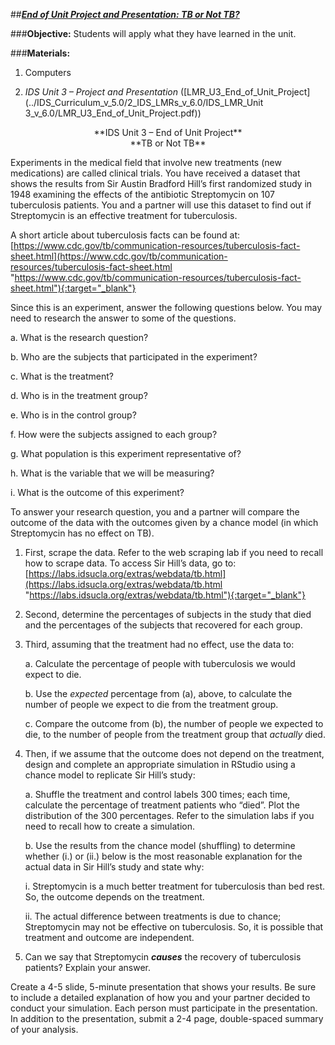 ##***<u>End of Unit Project and Presentation: TB or Not TB?</u>***

###**Objective:**
Students will apply what they have learned in the unit.

###**Materials:**
1. Computers

2. *IDS Unit 3 – Project and Presentation* ([LMR_U3_End_of_Unit_Project](../IDS_Curriculum_v_5.0/2_IDS_LMRs_v_6.0/IDS_LMR_Unit 3_v_6.0/LMR_U3_End_of_Unit_Project.pdf))

<center>**IDS Unit 3 – End of Unit Project**</center>
    
<center>**TB or Not TB**</center>

Experiments in the medical field that involve new treatments (new medications) are called clinical trials.
You have received a dataset that shows the results from Sir Austin Bradford Hill’s first randomized study
in 1948 examining the effects of the antibiotic Streptomycin on 107 tuberculosis patients. You and a
partner will use this dataset to find out if Streptomycin is an effective treatment for tuberculosis.

A short article about tuberculosis facts can be found at:
[https://www.cdc.gov/tb/communication-resources/tuberculosis-fact-sheet.html](https://www.cdc.gov/tb/communication-resources/tuberculosis-fact-sheet.html "https://www.cdc.gov/tb/communication-resources/tuberculosis-fact-sheet.html"){:target="_blank"}

Since this is an experiment, answer the following questions below. You may need to research the answer
to some of the questions.

a. What is the research question?

b. Who are the subjects that participated in the experiment?

c. What is the treatment?

d. Who is in the treatment group?

e. Who is in the control group?

f. How were the subjects assigned to each group?

g. What population is this experiment representative of?

h. What is the variable that we will be measuring?

i. What is the outcome of this experiment?

To answer your research question, you and a partner will compare the outcome of the data with the
outcomes given by a chance model (in which Streptomycin has no effect on TB).

1. First, scrape the data. Refer to the web scraping lab if you need to recall how to scrape data.
To access Sir Hill’s data, go to: [https://labs.idsucla.org/extras/webdata/tb.html](https://labs.idsucla.org/extras/webdata/tb.html "https://labs.idsucla.org/extras/webdata/tb.html"){:target="_blank"}

2. Second, determine the percentages of subjects in the study that died and the percentages of
the subjects that recovered for each group.

3. Third, assuming that the treatment had no effect, use the data to:

    a. Calculate the percentage of people with tuberculosis we would expect to die.

    b. Use the *expected* percentage from (a), above, to calculate the number of people we expect
    to die from the treatment group.
    
    c. Compare the outcome from (b), the number of people we expected to die, to the number of people from the treatment group that *actually*
    died.

4. Then, if we assume that the outcome does not depend on the treatment, design and
complete an appropriate simulation in RStudio using a chance model to replicate Sir Hill’s
study:

    a. Shuffle the treatment and control labels 300 times; each time, calculate the
    percentage of treatment patients who “died”. Plot the distribution of the 300
    percentages. Refer to the simulation labs if you need to recall how to create a
    simulation.

    b. Use the results from the chance model (shuffling) to determine whether (i.) or (ii.)
    below is the most reasonable explanation for the actual data in Sir Hill’s study and
    state why:

    i. Streptomycin is a much better treatment for tuberculosis than bed rest. So, the
    outcome depends on the treatment.
    
    ii. The actual difference between treatments is due to chance; Streptomycin may
    not be effective on tuberculosis. So, it is possible that treatment and outcome are
    independent.

5. Can we say that Streptomycin ***causes*** the recovery of tuberculosis patients? Explain your
answer.

Create a 4-5 slide, 5-minute presentation that shows your results. Be sure to include a detailed
explanation of how you and your partner decided to conduct your simulation. Each person must
participate in the presentation. In addition to the presentation, submit a 2-4 page, double-spaced
summary of your analysis.